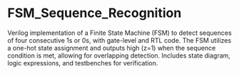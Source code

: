 # FSM_Sequence_Recognition
Verilog implementation of a Finite State Machine (FSM) to detect sequences of four consecutive 1s or 0s, with gate-level and RTL code. The FSM utilizes a one-hot state assignment and outputs high (z=1) when the sequence condition is met, allowing for overlapping detection. Includes state diagram, logic expressions, and testbenches for verification.
